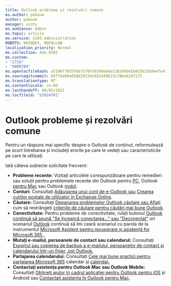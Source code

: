 ```yaml
---
title: Outlook probleme și rezolvări comune
ms.author: pebaum
author: pebaum
manager: scotv
ms.audience: Admin
ms.topic: article
ms.service: o365-administration
ROBOTS: NOINDEX, NOFOLLOW
localization_priority: Normal
ms.collection: Adm_O365
ms.custom:
- "2728"
- "9000784"
ms.openlocfilehash: a7200f7035feb7570fa9309e84a118249b41b925625b84efe43e7c5f480daeca
ms.sourcegitcommit: b5f7da89a650d2915dc652449623c78be6247175
ms.translationtype: MT
ms.contentlocale: ro-RO
ms.lasthandoff: 08/05/2021
ms.locfileid: "53924781"
---
```

# <a name="outlook-common-issues-and-resolutions"></a>Outlook probleme și rezolvări comune

Pentru un răspuns mai specific despre o Outlook de conținut, reformulează pe scurt întrebarea și includeți erorile pe care le vedeți sau caracteristicile pe care le utilizați.

Iată câteva subiecte solicitate frecvent:

- **Probleme recente:**  Vizitați articolele corespunzătoare pentru remedieri sau soluții pentru problemele recente din Outlook pentru [PC](https://support.office.com/article/ecf61305-f84f-4e13-bb73-95a214ac1230), Outlook [pentru Mac](https://support.office.com/article/54afa5e3-db38-422a-9d94-3b55330ded8e) sau Outlook [mobil](https://support.office.com/article/a264ef01-9c88-48fb-9285-7017e4f31f02).
- **Conturi:**  Consultați [Adăugarea unui cont de e-Outlook sau](https://support.office.com/article/6e27792a-9267-4aa4-8bb6-c84ef146101b) [Crearea cutiilor poștale de utilizator în Exchange Online](https://docs.microsoft.com/Exchange/recipients-in-exchange-online/create-user-mailboxes).
- **Căutare:**  Consultați [Depanarea problemelor Outlook căutare sau Aflați](https://support.office.com/article/2556b11f-f4d8-46be-b0a7-de33a3f4f066) cum să restrângeți [criteriile de căutare pentru căutări mai bune Outlook](https://support.office.com/article/D824D1E9-A255-4C8A-8553-276FB895A8DA).
- **Conectivitate:**  Pentru probleme de conectivitate, rulați butonul [Outlook continuă să spună "Se încearcă conectarea..." sau "Deconectat"](https://aka.ms/SaRA-OutlookDisconnect) ori scenariul [Outlook](https://aka.ms/SaRA-OutlookPwdPrompt) continuă să îmi ceară scenariul cu parola de la instrumentul [Microsoft Asistent pentru recuperare și asistență for Microsoft 365 .](https://diagnostics.outlook.com/#/)
- **Mutați e-mailul, persoanele de contact sau calendarul:**  Consultați [Exportul sau copierea de backup a e-mailului, persoanelor de contact și calendarului într-un fișier .pst Outlook.](https://support.office.com/article/14252b52-3075-4e9b-be4e-ff9ef1068f91)
- **Partajarea calendarului:**  Consultați [Cele mai bune practici pentru partajarea Microsoft 365](https://support.office.com/article/b576ecc3-0945-4d75-85f1-5efafb8a37b4) calendar și [calendar.](https://support.office.com/article/D93F72D3-2361-4E0D-8D6A-5C4939C17F39)
- **Contactați asistența pentru Outlook Mac sau Outlook Mobile:**  Consultați [Obțineți ajutor în cadrul aplicației pentru Outlook pentru iOS](https://support.office.com/article/218a22d1-9fa5-4889-b689-de1c63493243) și Android sau [Contactați asistența în Outlook pentru Mac](https://support.office.com/article/d0410177-8e65-4487-93f7-206a3a3d71a8).
